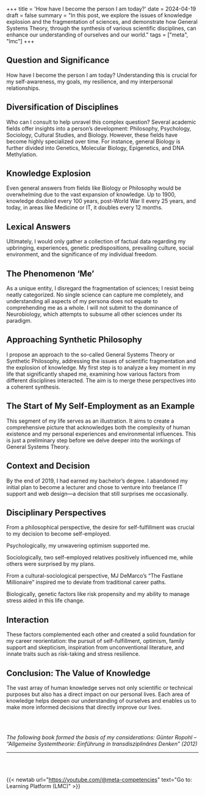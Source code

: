 +++
title = 'How have I become the person I am today?'
date = 2024-04-19
draft = false
summary = "In this post, we explore the issues of knowledge explosion and the fragmentation of sciences, and demonstrate how General Systems Theory, through the synthesis of various scientific disciplines, can enhance our understanding of ourselves and our world."
tags = ["meta", "lmc"]
+++


## Question and Significance  
How have I become the person I am today? Understanding this is crucial for my self-awareness, my goals, my resilience, and my interpersonal relationships.   

## Diversification of Disciplines  
Who can I consult to help unravel this complex question? Several academic fields offer insights into a person’s development: Philosophy, Psychology, Sociology, Cultural Studies, and Biology. However, these fields have become highly specialized over time. For instance, general Biology is further divided into Genetics, Molecular Biology, Epigenetics, and DNA Methylation.  

## Knowledge Explosion  
Even general answers from fields like Biology or Philosophy would be overwhelming due to the vast expansion of knowledge. Up to 1900, knowledge doubled every 100 years, post-World War II every 25 years, and today, in areas like Medicine or IT, it doubles every 12 months.  

## Lexical Answers  
Ultimately, I would only gather a collection of factual data regarding my upbringing, experiences, genetic predispositions, prevailing culture, social environment, and the significance of my individual freedom.  

## The Phenomenon ‘Me’  
As a unique entity, I disregard the fragmentation of sciences; I resist being neatly categorized. No single science can capture me completely, and understanding all aspects of my persona does not equate to comprehending me as a whole. I will not submit to the dominance of Neurobiology, which attempts to subsume all other sciences under its paradigm.  

## Approaching Synthetic Philosophy  
I propose an approach to the so-called General Systems Theory or Synthetic Philosophy, addressing the issues of scientific fragmentation and the explosion of knowledge. My first step is to analyze a key moment in my life that significantly shaped me, examining how various factors from different disciplines interacted. The aim is to merge these perspectives into a coherent synthesis.  

## The Start of My Self-Employment as an Example  
This segment of my life serves as an illustration. It aims to create a comprehensive picture that acknowledges both the complexity of human existence and my personal experiences and environmental influences. This is just a preliminary step before we delve deeper into the workings of General Systems Theory.  

## Context and Decision  
By the end of 2019, I had earned my bachelor’s degree. I abandoned my initial plan to become a lecturer and chose to venture into freelance IT support and web design—a decision that still surprises me occasionally.  

## Disciplinary Perspectives  
From a philosophical perspective, the desire for self-fulfillment was crucial to my decision to become self-employed. 

Psychologically, my unwavering optimism supported me. 

Sociologically, two self-employed relatives positively influenced me, while others were surprised by my plans. 

From a cultural-sociological perspective, MJ DeMarco’s “The Fastlane Millionaire” inspired me to deviate from traditional career paths. 

Biologically, genetic factors like risk propensity and my ability to manage stress aided in this life change.  

## Interaction  
These factors complemented each other and created a solid foundation for my career reorientation: the pursuit of self-fulfillment, optimism, family support and skepticism, inspiration from unconventional literature, and innate traits such as risk-taking and stress resilience.   

## Conclusion: The Value of Knowledge  
The vast array of human knowledge serves not only scientific or technical purposes but also has a direct impact on our personal lives. Each area of knowledge helps deepen our understanding of ourselves and enables us to make more informed decisions that directly improve our lives.

</br></br>  

*The following book formed the basis of my considerations: Günter Ropohl – “Allgemeine Systemtheorie: Einführung in transdisziplinäres Denken” (2012)*

---

</br></br>  

{{< newtab url="https://youtube.com/@meta-competencies" text="Go to: Learning Platform (LMC)" >}}